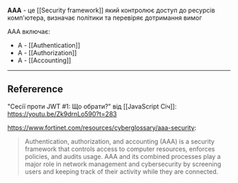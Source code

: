 **AAA** - це [[Security framework]] який контролює доступ до ресурсів комп'ютера, визначає політики та перевіряє дотримання вимог

AAA включає:
- A - [[Authentication]]
- A - [[Authorization]]
- A - [[Accounting]]

---

## Refererence

"Сесії проти JWT #1: Що обрати?" від [[JavaScript Січ]]: https://youtu.be/Zk9drnLo590?t=283


https://www.fortinet.com/resources/cyberglossary/aaa-security:

> Authentication, authorization, and accounting (AAA) is a security framework that controls access to computer resources, enforces policies, and audits usage. AAA and its combined processes play a major role in network management and cybersecurity by screening users and keeping track of their activity while they are connected.


